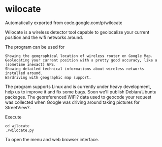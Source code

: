 # wilocate
Automatically exported from code.google.com/p/wilocate


Wilocate is a wireless detector tool capable to geolocalize your current position and the wifi networks around.

The program can be used for

    Showing the geographical location of wireless router on Google Map.
    Geolocating your current position with a pretty good accuracy, like a (sometime inexact) GPS.
    Showing detailed technical informations about wireless networks installed around.
    Wardriving with geographic map support. 

The program supports Linux and is currently under heavy development, help us to improve it and fix some bugs. Soon we'll publish Debian/Ubuntu packages. The georeferenced WiFi? data used to geocode your request was collected when Google was driving around taking pictures for StreetView?. 

Execute

    cd wilocate
    ./wilocate.py 

To open the menu and web browser interface. 
